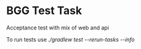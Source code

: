 # BGG Test Task

Acceptance test with mix of web and api

To run tests use
*./gradlew test --rerun-tasks --info*
